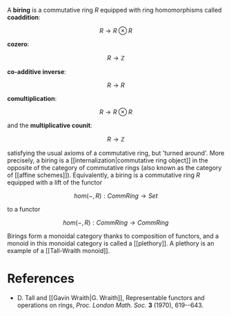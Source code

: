 A **biring** is a commutative ring $R$ equipped with ring homomorphisms called **coaddition**:

$$ R \to R \otimes R $$

**cozero**:

$$ R \to \mathbb{Z} $$

**co-additive inverse**:

$$ R \to R $$

**comultiplication**:

$$ R \to R \otimes R $$

and the **multiplicative counit**:

$$ R \to \mathbb{Z} $$

satisfying the usual axioms of a commutative ring, but 'turned around'.  More precisely, a biring is a [[internalization|commutative ring object]] in the opposite of the category of commutative rings (also known as the category of [[affine schemes]]).  Equivalently, a biring is a commutative ring $R$ equipped with a lift of the functor 

$$ hom(-, R) : CommRing \to Set $$

to a functor

$$ hom(-, R) : CommRing \to CommRing $$

Birings form a monoidal category thanks to composition of functors, and a monoid in this monoidal category is called a [[plethory]].  A plethory is an example of a [[Tall-Wraith monoid]].

# References #

* D. Tall and [[Gavin Wraith|G. Wraith]], Representable functors and operations on rings, _Proc. London Math. Soc._ **3** (1970), 619--643.
